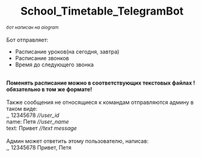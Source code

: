 
<h1 align="center">School_Timetable_TelegramBot</h1>
<i><small>бот написан на aiogram</small></i><br><br>
<a>Бот отправляет:</a>
<ul>
 <li>Расписание уроков(на сегодня, завтра)</li>
 <li>Расписание звонков</li>
 <li>Время до следующего звонка</li>
</ul>
<br><b>Поменять расписание можно в соответствующих текстовых файлах !обязательно в том же формате!</b>
<br><br></b><a>Также сообщения не относящиеся к командам отправляются админу в таком виде:</a>
<br>   ,, 12345678  <i>//user_id</i><br>   name: Петя  <i>//user_name</i><br>   text: Привет  <i>//text message</i>
<br><br><a>Админ может ответить этому пользователю, написав:</a>
<br>   ,, 12345678 Привет, Петя
